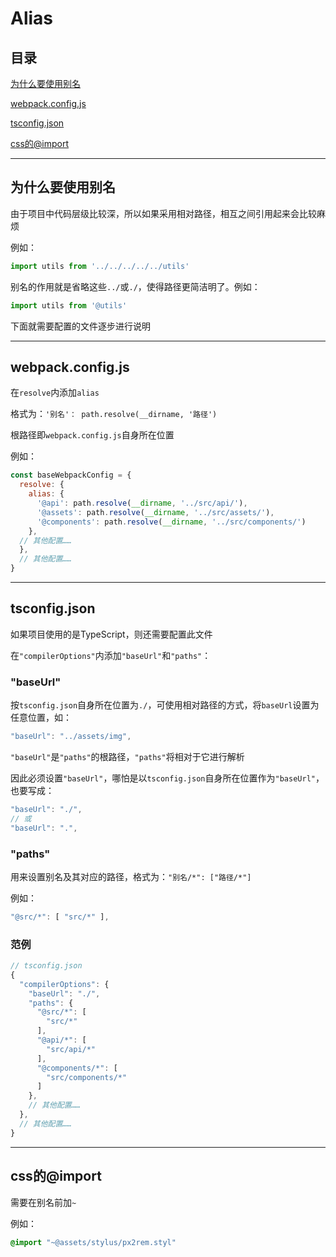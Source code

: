 # Alias

## 目录

[为什么要使用别名](#jump1)

[webpack.config.js](#jump2)

[tsconfig.json](#jump3)

[css的@import](#jump4)

[](#jump)

[](#jump)

---	

<span id="jump1"></span>

## 为什么要使用别名

由于项目中代码层级比较深，所以如果采用相对路径，相互之间引用起来会比较麻烦

例如：

```javascript
import utils from '../../../../../utils'
```

别名的作用就是省略这些```../```或```./```，使得路径更简洁明了。例如：

```javascript
import utils from '@utils'
```

下面就需要配置的文件逐步进行说明

---

<span id="jump2"></span>

## webpack.config.js

在```resolve```内添加```alias```

格式为：```'别名'： path.resolve(__dirname, '路径')```

根路径即```webpack.config.js```自身所在位置

例如：

```javascript
const baseWebpackConfig = {
  resolve: {
    alias: {
      '@api': path.resolve(__dirname, '../src/api/'),
      '@assets': path.resolve(__dirname, '../src/assets/'),
      '@components': path.resolve(__dirname, '../src/components/')
    },
  // 其他配置……
  },
  // 其他配置……
}
```

---

<span id="jump3"></span>

## tsconfig.json

如果项目使用的是TypeScript，则还需要配置此文件

在```"compilerOptions"```内添加```"baseUrl"```和```"paths"```：

### "baseUrl"

按```tsconfig.json```自身所在位置为```./```，可使用相对路径的方式，将```baseUrl```设置为任意位置，如：

```javascript
"baseUrl": "../assets/img",
```

```"baseUrl"```是```"paths"```的根路径，```"paths"```将相对于它进行解析

因此必须设置```"baseUrl"```，哪怕是以```tsconfig.json```自身所在位置作为```"baseUrl"```，也要写成：

```javascript
"baseUrl": "./",
// 或
"baseUrl": ".",
```

### "paths"

用来设置别名及其对应的路径，格式为：```"别名/*": ["路径/*"]```

例如：

```javascript
"@src/*": [ "src/*" ],
```

### 范例

```javascript
// tsconfig.json
{
  "compilerOptions": {
    "baseUrl": "./",
    "paths": {
      "@src/*": [
        "src/*"
      ],
      "@api/*": [
        "src/api/*"
      ],
      "@components/*": [
        "src/components/*"
      ]
    },
    // 其他配置……
  },
  // 其他配置……
}
```

---

<span id="jump4"></span>

## css的@import

需要在别名前加```~```

例如：

```css
@import "~@assets/stylus/px2rem.styl"
```
